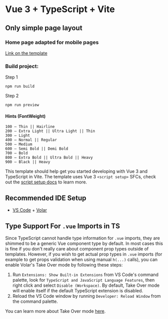 # Vue 3 + TypeScript + Vite

## Only simple page layout

### Home page adapted for mobile pages

[Link on the template](https://frontend-skills.com/template/mzHNAnJhtO5v2mobIABK)

### Build project:

Step 1
```
npm run build
```

Step 2
```
npm run preview
```

#### Hints (FontWeight)

```
100 – Thin || Hairline
200 – Extra Light || Ultra Light || Thin
300 – Light
400 – Normal || Regular
500 – Medium
600 – Semi Bold || Demi Bold
700 – Bold
800 – Extra Bold || Ultra Bold || Heavy
900 – Black || Heavy
```


This template should help get you started developing with Vue 3 and TypeScript in Vite. The template uses Vue 3 `<script setup>` SFCs, check out the [script setup docs](https://v3.vuejs.org/api/sfc-script-setup.html#sfc-script-setup) to learn more.

## Recommended IDE Setup

- [VS Code](https://code.visualstudio.com/) + [Volar](https://marketplace.visualstudio.com/items?itemName=Vue.volar)

## Type Support For `.vue` Imports in TS

Since TypeScript cannot handle type information for `.vue` imports, they are shimmed to be a generic Vue component type by default. In most cases this is fine if you don't really care about component prop types outside of templates. However, if you wish to get actual prop types in `.vue` imports (for example to get props validation when using manual `h(...)` calls), you can enable Volar's Take Over mode by following these steps:

1. Run `Extensions: Show Built-in Extensions` from VS Code's command palette, look for `TypeScript and JavaScript Language Features`, then right click and select `Disable (Workspace)`. By default, Take Over mode will enable itself if the default TypeScript extension is disabled.
2. Reload the VS Code window by running `Developer: Reload Window` from the command palette.

You can learn more about Take Over mode [here](https://github.com/johnsoncodehk/volar/discussions/471).
